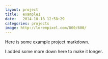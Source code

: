 ```yaml
---
layout: project
title:  example1
date:   2014-10-18 12:58:29
categories: projects
image: http://lorempixel.com/800/600/
---
```


Here is some example project markdown.




















I added some more down here to make it longer.